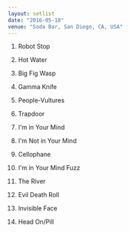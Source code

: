 ```yaml
---
layout: setlist
date: "2016-05-18"
venue: "Soda Bar, San Diego, CA, USA"
---
```


 1. Robot Stop

 2. Hot Water

 3. Big Fig Wasp

 4. Gamma Knife

 5. People-Vultures

 6. Trapdoor

 7. I'm in Your Mind

 8. I'm Not in Your Mind

 9. Cellophane

10. I'm in Your Mind Fuzz

11. The River

12. Evil Death Roll

13. Invisible Face

14. Head On/Pill


